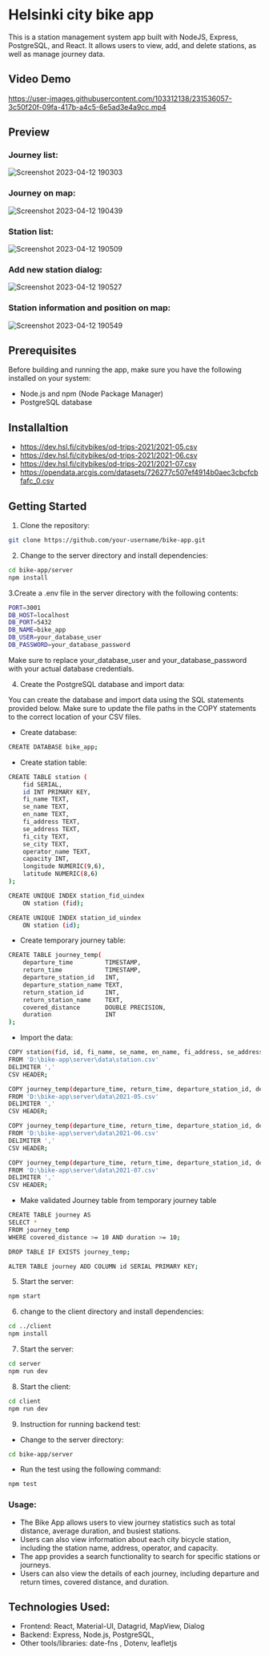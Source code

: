 # Helsinki city bike app
This is a station management system app built with NodeJS, Express, PostgreSQL, and React. It allows users to view, add, and delete stations, as well as manage journey data.

## Video Demo

https://user-images.githubusercontent.com/103312138/231536057-3c50f20f-09fa-417b-a4c5-6e5ad3e4a9cc.mp4

## Preview 

### Journey list:
![Screenshot 2023-04-12 190303](https://user-images.githubusercontent.com/103312138/231715372-0a0e6a07-8189-4050-af15-a867406804f3.png)
### Journey on map:
![Screenshot 2023-04-12 190439](https://user-images.githubusercontent.com/103312138/231715395-ceb57997-7724-4512-ba51-cec7934e1429.png)
### Station list:
![Screenshot 2023-04-12 190509](https://user-images.githubusercontent.com/103312138/231715409-715e7ebd-931f-405c-8dd7-1683780bfe4f.png)
### Add new station dialog:
![Screenshot 2023-04-12 190527](https://user-images.githubusercontent.com/103312138/231715420-cca5b28f-aedd-4cac-b569-2ed76a9b7081.png)
### Station information and position on map:
![Screenshot 2023-04-12 190549](https://user-images.githubusercontent.com/103312138/231715431-d43f558c-3851-4c54-8af4-fdcf965af952.png)

## Prerequisites
Before building and running the app, make sure you have the following installed on your system:

- Node.js and npm (Node Package Manager)
- PostgreSQL database

## Installaltion
- https://dev.hsl.fi/citybikes/od-trips-2021/2021-05.csv
- https://dev.hsl.fi/citybikes/od-trips-2021/2021-06.csv
- https://dev.hsl.fi/citybikes/od-trips-2021/2021-07.csv
- https://opendata.arcgis.com/datasets/726277c507ef4914b0aec3cbcfcbfafc_0.csv


## Getting Started

1. Clone the repository:

```bash
git clone https://github.com/your-username/bike-app.git 
```


2. Change to the server directory and install dependencies:

```bash
cd bike-app/server
npm install
```

3.Create a .env file in the server directory with the following contents:
```bash 
PORT=3001
DB_HOST=localhost
DB_PORT=5432
DB_NAME=bike_app
DB_USER=your_database_user
DB_PASSWORD=your_database_password
```
Make sure to replace your_database_user and your_database_password with your actual database credentials.

4. Create the PostgreSQL database and import data:

You can create the database and import data using the SQL statements provided below. Make sure to update the file paths in the COPY statements to the correct location of your CSV files.

- Create database:
```bash 
CREATE DATABASE bike_app;
```
- Create station table:
```bash
CREATE TABLE station (
    fid SERIAL,
    id INT PRIMARY KEY,
    fi_name TEXT,
    se_name TEXT,
    en_name TEXT,
    fi_address TEXT,
    se_address TEXT,
    fi_city TEXT,
    se_city TEXT,
    operator_name TEXT,
    capacity INT,
    longitude NUMERIC(9,6),
    latitude NUMERIC(8,6)
);

CREATE UNIQUE INDEX station_fid_uindex
    ON station (fid);

CREATE UNIQUE INDEX station_id_uindex
    ON station (id);

```
- Create temporary journey table:
```bash
CREATE TABLE journey_temp(
    departure_time         TIMESTAMP,
    return_time            TIMESTAMP,
    departure_station_id   INT,
    departure_station_name TEXT,
    return_station_id      INT,
    return_station_name    TEXT,
    covered_distance       DOUBLE PRECISION,
    duration               INT
);

```
- Import the data: 
```bash
COPY station(fid, id, fi_name, se_name, en_name, fi_address, se_address, fi_city, se_city, operator_name, capacity, longitude, latitude)
FROM 'D:\bike-app\server\data\station.csv' 
DELIMITER ',' 
CSV HEADER;

COPY journey_temp(departure_time, return_time, departure_station_id, departure_station_name, return_station_id, return_station_name, covered_distance, duration)
FROM 'D:\bike-app\server\data\2021-05.csv'
DELIMITER ','
CSV HEADER;

COPY journey_temp(departure_time, return_time, departure_station_id, departure_station_name, return_station_id, return_station_name, covered_distance, duration)
FROM 'D:\bike-app\server\data\2021-06.csv'
DELIMITER ','
CSV HEADER;

COPY journey_temp(departure_time, return_time, departure_station_id, departure_station_name, return_station_id, return_station_name, covered_distance, duration)
FROM 'D:\bike-app\server\data\2021-07.csv'
DELIMITER ','
CSV HEADER;

```

- Make validated Journey table from temporary journey table 
```bash
CREATE TABLE journey AS
SELECT *
FROM journey_temp
WHERE covered_distance >= 10 AND duration >= 10;

DROP TABLE IF EXISTS journey_temp;

ALTER TABLE journey ADD COLUMN id SERIAL PRIMARY KEY;
```

5. Start the server:
```bash
npm start
```

6. change to the client directory and install dependencies:
```bash
cd ../client
npm install
```

7. Start the server:
```bash
cd server
npm run dev
```

8. Start the client:
```bash
cd client
npm run dev
```

9. Instruction for running backend test:
- Change to the server directory:
```bash 
cd bike-app/server
 ```
 
- Run the test using the following command: 
```bash
npm test
```

### Usage:

- The Bike App allows users to view journey statistics such as total distance, average duration, and busiest stations.
- Users can also view information about each city bicycle station, including the station name, address, operator, and capacity.
- The app provides a search functionality to search for specific stations or journeys.
- Users can also view the details of each journey, including departure and return times, covered distance, and duration.

## Technologies Used:

- Frontend: React, Material-UI, Datagrid, MapView, Dialog
- Backend: Express, Node.js, PostgreSQL, 
- Other tools/libraries: date-fns , Dotenv, leafletjs
